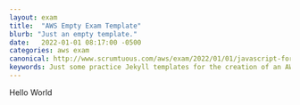 ```yaml
---
layout: exam
title:  "AWS Empty Exam Template"
blurb: "Just an empty template."
date:   2022-01-01 08:17:00 -0500
categories: aws exam
canonical: http://www.scrumtuous.com/aws/exam/2022/01/01/javascript-for-aws-practitioner.html
keywords: Just some practice Jekyll templates for the creation of an AWS certification exam site.
---
```


Hello World
